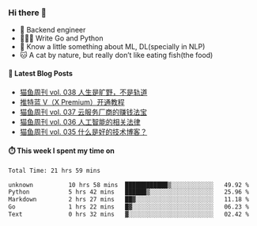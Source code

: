 ### Hi there 👋

- 🔧 Backend engineer
- 👨🏻‍💻 Write Go and Python
- 🔭 Know a little something about ML, DL(specially in NLP)
- 🐱 A cat by nature, but really don’t like eating fish(the food)

#### 📖 Latest Blog Posts
<!-- BLOG-POST-LIST:START -->
- [猫鱼周刊 vol. 038 人生是旷野，不是轨道](https://ameow.xyz/archives/weekly-038)
- [推特蓝 V（X Premium）开通教程](https://ameow.xyz/archives/subscribe-x-premium)
- [猫鱼周刊 vol. 037 云服务厂商的赚钱法宝](https://ameow.xyz/archives/weekly-037)
- [猫鱼周刊 vol. 036 人工智能的相关法律](https://ameow.xyz/archives/weekly-036)
- [猫鱼周刊 vol. 035 什么是好的技术博客？](https://ameow.xyz/archives/weekly-035)
<!-- BLOG-POST-LIST:END -->

#### ⏱️ This week I spent my time on
<!--START_SECTION:waka-->

```txt
Total Time: 21 hrs 59 mins

unknown          10 hrs 58 mins  ████████████▒░░░░░░░░░░░░   49.92 %
Python           5 hrs 42 mins   ██████▒░░░░░░░░░░░░░░░░░░   25.96 %
Markdown         2 hrs 27 mins   ██▓░░░░░░░░░░░░░░░░░░░░░░   11.18 %
Go               1 hrs 22 mins   █▓░░░░░░░░░░░░░░░░░░░░░░░   06.23 %
Text             0 hrs 32 mins   ▓░░░░░░░░░░░░░░░░░░░░░░░░   02.42 %
```

<!--END_SECTION:waka-->

<!--
**LeslieLeung/LeslieLeung** is a ✨ _special_ ✨ repository because its `README.md` (this file) appears on your GitHub profile.

Here are some ideas to get you started:

- 🔭 I’m currently working on ...
- 🌱 I’m currently learning ...
- 👯 I’m looking to collaborate on ...
- 🤔 I’m looking for help with ...
- 💬 Ask me about ...
- 📫 How to reach me: ...
- 😄 Pronouns: ...
- ⚡ Fun fact: ...
-->
